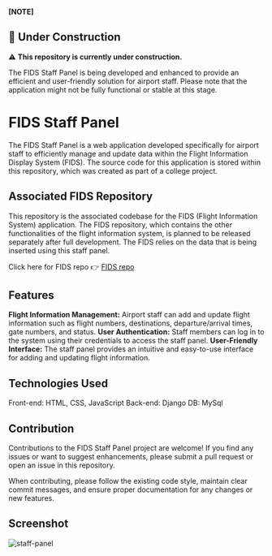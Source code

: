 **[NOTE]**
## :construction: Under Construction
⚠️ **This repository is currently under construction.**

The FIDS Staff Panel is being developed and enhanced to provide an efficient and user-friendly solution for airport staff. Please note that the application might not be fully functional or stable at this stage.

# FIDS Staff Panel

The FIDS Staff Panel is a web application developed specifically for airport staff to efficiently manage and update data within the Flight Information Display System (FIDS). The source code for this application is stored within this repository, which was created as part of a college project.

## Associated FIDS Repository

This repository is the associated codebase for the FIDS (Flight Information System) application. The FIDS repository, which contains the other functionalities of the flight information system, is planned to be released separately after full development. The FIDS relies on the data that is being inserted using this staff panel.

Click here for FIDS repo 👉 [FIDS repo](https://github.com/Bishal-Pahari/eAero.git)

## Features
**Flight Information Management:** Airport staff can add and update flight information such as flight numbers, destinations, departure/arrival times, gate numbers, and status.
**User Authentication:** Staff members can log in to the system using their credentials to access the staff panel.
**User-Friendly Interface:** The staff panel provides an intuitive and easy-to-use interface for adding and updating flight information.

## Technologies Used
Front-end: HTML, CSS, JavaScript
Back-end: Django
DB: MySql 


## Contribution
Contributions to the FIDS Staff Panel project are welcome! If you find any issues or want to suggest enhancements, please submit a pull request or open an issue in this repository.

When contributing, please follow the existing code style, maintain clear commit messages, and ensure proper documentation for any changes or new features.

## Screenshot

![staff-panel](https://github.com/Bishal-Pahari/FIDS_staff-panel/assets/61013432/7575fd35-0c6b-49f0-9f62-b51dd3a7a602)
